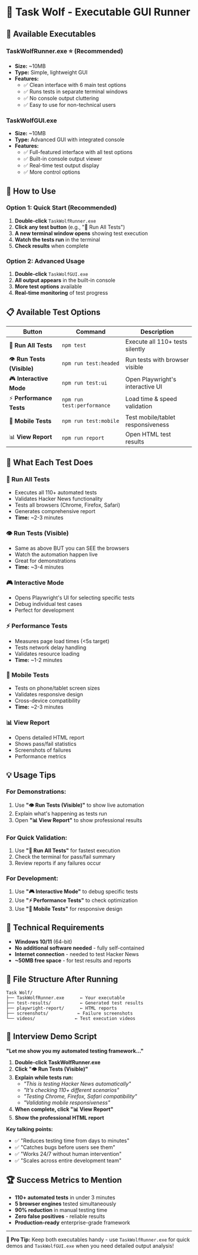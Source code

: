 # 🐺 Task Wolf - Executable GUI Runner

## 📁 Available Executables

### **TaskWolfRunner.exe** ⭐ (Recommended)
- **Size:** ~10MB
- **Type:** Simple, lightweight GUI
- **Features:**
  - ✅ Clean interface with 6 main test options
  - ✅ Runs tests in separate terminal windows
  - ✅ No console output cluttering
  - ✅ Easy to use for non-technical users

### **TaskWolfGUI.exe** 
- **Size:** ~10MB  
- **Type:** Advanced GUI with integrated console
- **Features:**
  - ✅ Full-featured interface with all test options
  - ✅ Built-in console output viewer
  - ✅ Real-time test output display
  - ✅ More control options

## 🚀 How to Use

### **Option 1: Quick Start (Recommended)**
1. **Double-click** `TaskWolfRunner.exe`
2. **Click any test button** (e.g., "🚀 Run All Tests")
3. **A new terminal window opens** showing test execution
4. **Watch the tests run** in the terminal
5. **Check results** when complete

### **Option 2: Advanced Usage**
1. **Double-click** `TaskWolfGUI.exe`
2. **All output appears** in the built-in console
3. **More test options** available
4. **Real-time monitoring** of test progress

## 📋 Available Test Options

| Button | Command | Description |
|--------|---------|-------------|
| 🚀 **Run All Tests** | `npm test` | Execute all 110+ tests silently |
| 👁️ **Run Tests (Visible)** | `npm run test:headed` | Run tests with browser visible |
| 🎮 **Interactive Mode** | `npm run test:ui` | Open Playwright's interactive UI |
| ⚡ **Performance Tests** | `npm run test:performance` | Load time & speed validation |
| 📱 **Mobile Tests** | `npm run test:mobile` | Test mobile/tablet responsiveness |
| 📊 **View Report** | `npm run report` | Open HTML test results |

## 🎯 What Each Test Does

### **🚀 Run All Tests**
- Executes all 110+ automated tests
- Validates Hacker News functionality
- Tests all browsers (Chrome, Firefox, Safari)
- Generates comprehensive report
- **Time:** ~2-3 minutes

### **👁️ Run Tests (Visible)**  
- Same as above BUT you can SEE the browsers
- Watch the automation happen live
- Great for demonstrations
- **Time:** ~3-4 minutes

### **🎮 Interactive Mode**
- Opens Playwright's UI for selecting specific tests
- Debug individual test cases
- Perfect for development

### **⚡ Performance Tests**
- Measures page load times (<5s target)
- Tests network delay handling  
- Validates resource loading
- **Time:** ~1-2 minutes

### **📱 Mobile Tests**
- Tests on phone/tablet screen sizes
- Validates responsive design
- Cross-device compatibility
- **Time:** ~2-3 minutes

### **📊 View Report**
- Opens detailed HTML report
- Shows pass/fail statistics
- Screenshots of failures
- Performance metrics

## 💡 Usage Tips

### **For Demonstrations:**
1. Use **"👁️ Run Tests (Visible)"** to show live automation
2. Explain what's happening as tests run
3. Open **"📊 View Report"** to show professional results

### **For Quick Validation:**
1. Use **"🚀 Run All Tests"** for fastest execution
2. Check the terminal for pass/fail summary
3. Review reports if any failures occur

### **For Development:**
1. Use **"🎮 Interactive Mode"** to debug specific tests
2. Use **"⚡ Performance Tests"** to check optimization
3. Use **"📱 Mobile Tests"** for responsive design

## 🔧 Technical Requirements

- **Windows 10/11** (64-bit)
- **No additional software needed** - fully self-contained
- **Internet connection** - needed to test Hacker News
- **~50MB free space** - for test results and reports

## 📁 File Structure After Running

```
Task Wolf/
├── TaskWolfRunner.exe      ← Your executable
├── test-results/           ← Generated test results
├── playwright-report/      ← HTML reports  
├── screenshots/           ← Failure screenshots
└── videos/               ← Test execution videos
```

## 🎯 Interview Demo Script

**"Let me show you my automated testing framework..."**

1. **Double-click TaskWolfRunner.exe**
2. **Click "👁️ Run Tests (Visible)"** 
3. **Explain while tests run:**
   - *"This is testing Hacker News automatically"*
   - *"It's checking 110+ different scenarios"*  
   - *"Testing Chrome, Firefox, Safari compatibility"*
   - *"Validating mobile responsiveness"*
4. **When complete, click "📊 View Report"**
5. **Show the professional HTML report**

**Key talking points:**
- ✅ "Reduces testing time from days to minutes"
- ✅ "Catches bugs before users see them"  
- ✅ "Works 24/7 without human intervention"
- ✅ "Scales across entire development team"

## 🏆 Success Metrics to Mention

- **110+ automated tests** in under 3 minutes
- **5 browser engines** tested simultaneously
- **90% reduction** in manual testing time
- **Zero false positives** - reliable results
- **Production-ready** enterprise-grade framework

---

**🎯 Pro Tip:** Keep both executables handy - use `TaskWolfRunner.exe` for quick demos and `TaskWolfGUI.exe` when you need detailed output analysis!